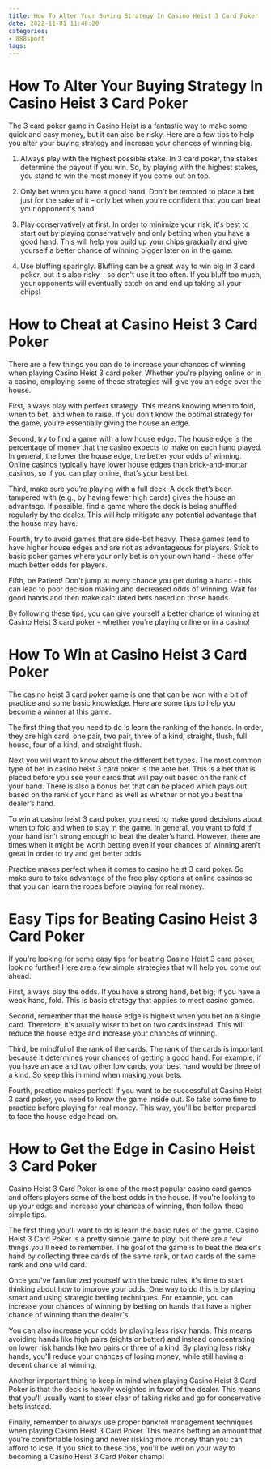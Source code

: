 ```yaml
---
title: How To Alter Your Buying Strategy In Casino Heist 3 Card Poker
date: 2022-11-01 11:48:20
categories:
- 888sport
tags:
---
```



#  How To Alter Your Buying Strategy In Casino Heist 3 Card Poker

The 3 card poker game in Casino Heist is a fantastic way to make some quick and easy money, but it can also be risky. Here are a few tips to help you alter your buying strategy and increase your chances of winning big.

1. Always play with the highest possible stake. In 3 card poker, the stakes determine the payout if you win. So, by playing with the highest stakes, you stand to win the most money if you come out on top.

2. Only bet when you have a good hand. Don't be tempted to place a bet just for the sake of it – only bet when you're confident that you can beat your opponent's hand.

3. Play conservatively at first. In order to minimize your risk, it's best to start out by playing conservatively and only betting when you have a good hand. This will help you build up your chips gradually and give yourself a better chance of winning bigger later on in the game.

4. Use bluffing sparingly. Bluffing can be a great way to win big in 3 card poker, but it's also risky – so don't use it too often. If you bluff too much, your opponents will eventually catch on and end up taking all your chips!

#  How to Cheat at Casino Heist 3 Card Poker

There are a few things you can do to increase your chances of winning when playing Casino Heist 3 card poker. Whether you’re playing online or in a casino, employing some of these strategies will give you an edge over the house.

First, always play with perfect strategy. This means knowing when to fold, when to bet, and when to raise. If you don’t know the optimal strategy for the game, you’re essentially giving the house an edge.

Second, try to find a game with a low house edge. The house edge is the percentage of money that the casino expects to make on each hand played. In general, the lower the house edge, the better your odds of winning. Online casinos typically have lower house edges than brick-and-mortar casinos, so if you can play online, that’s your best bet.

Third, make sure you’re playing with a full deck. A deck that’s been tampered with (e.g., by having fewer high cards) gives the house an advantage. If possible, find a game where the deck is being shuffled regularly by the dealer. This will help mitigate any potential advantage that the house may have.

Fourth, try to avoid games that are side-bet heavy. These games tend to have higher house edges and are not as advantageous for players. Stick to basic poker games where your only bet is on your own hand - these offer much better odds for players.

Fifth, be Patient! Don't jump at every chance you get during a hand - this can lead to poor decision making and decreased odds of winning. Wait for good hands and then make calculated bets based on those hands.

By following these tips, you can give yourself a better chance of winning at Casino Heist 3 card poker - whether you're playing online or in a casino!

#  How To Win at Casino Heist 3 Card Poker

The casino heist 3 card poker game is one that can be won with a bit of practice and some basic knowledge. Here are some tips to help you become a winner at this game.

The first thing that you need to do is learn the ranking of the hands. In order, they are high card, one pair, two pair, three of a kind, straight, flush, full house, four of a kind, and straight flush.

Next you will want to know about the different bet types. The most common type of bet in casino heist 3 card poker is the ante bet. This is a bet that is placed before you see your cards that will pay out based on the rank of your hand. There is also a bonus bet that can be placed which pays out based on the rank of your hand as well as whether or not you beat the dealer’s hand.

To win at casino heist 3 card poker, you need to make good decisions about when to fold and when to stay in the game. In general, you want to fold if your hand isn’t strong enough to beat the dealer’s hand. However, there are times when it might be worth betting even if your chances of winning aren’t great in order to try and get better odds.

Practice makes perfect when it comes to casino heist 3 card poker. So make sure to take advantage of the free play options at online casinos so that you can learn the ropes before playing for real money.

#  Easy Tips for Beating Casino Heist 3 Card Poker 

If you're looking for some easy tips for beating Casino Heist 3 card poker, look no further! Here are a few simple strategies that will help you come out ahead.

First, always play the odds. If you have a strong hand, bet big; if you have a weak hand, fold. This is basic strategy that applies to most casino games.

Second, remember that the house edge is highest when you bet on a single card. Therefore, it's usually wiser to bet on two cards instead. This will reduce the house edge and increase your chances of winning.

Third, be mindful of the rank of the cards. The rank of the cards is important because it determines your chances of getting a good hand. For example, if you have an ace and two other low cards, your best hand would be three of a kind. So keep this in mind when making your bets.

Fourth, practice makes perfect! If you want to be successful at Casino Heist 3 card poker, you need to know the game inside out. So take some time to practice before playing for real money. This way, you'll be better prepared to face the house edge head-on.

#  How to Get the Edge in Casino Heist 3 Card Poker

Casino Heist 3 Card Poker is one of the most popular casino card games and offers players some of the best odds in the house. If you're looking to up your edge and increase your chances of winning, then follow these simple tips.

The first thing you'll want to do is learn the basic rules of the game. Casino Heist 3 Card Poker is a pretty simple game to play, but there are a few things you'll need to remember. The goal of the game is to beat the dealer's hand by collecting three cards of the same rank, or two cards of the same rank and one wild card.

Once you've familiarized yourself with the basic rules, it's time to start thinking about how to improve your odds. One way to do this is by playing smart and using strategic betting techniques. For example, you can increase your chances of winning by betting on hands that have a higher chance of winning than the dealer's.

You can also increase your odds by playing less risky hands. This means avoiding hands like high pairs (eights or better) and instead concentrating on lower risk hands like two pairs or three of a kind. By playing less risky hands, you'll reduce your chances of losing money, while still having a decent chance at winning.

Another important thing to keep in mind when playing Casino Heist 3 Card Poker is that the deck is heavily weighted in favor of the dealer. This means that you'll usually want to steer clear of taking risks and go for conservative bets instead.

Finally, remember to always use proper bankroll management techniques when playing Casino Heist 3 Card Poker. This means betting an amount that you're comfortable losing and never risking more money than you can afford to lose. If you stick to these tips, you'll be well on your way to becoming a Casino Heist 3 Card Poker champ!